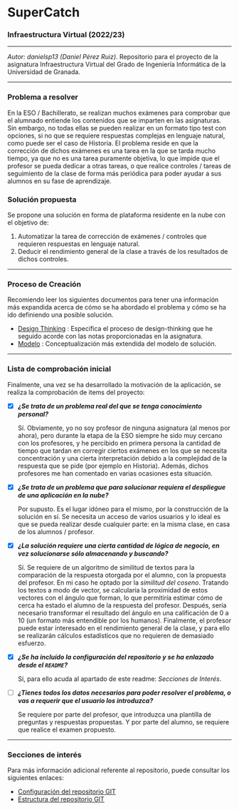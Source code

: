 # SuperCatch



### Infraestructura Virtual (2022/23)

****

*Autor: danielsp13 (Daniel Pérez Ruiz)*. Repositorio para el proyecto de la asignatura Infraestructura Virtual del Grado de Ingeniería Informática de la Universidad de Granada.

****



### Problema a resolver

En la ESO / Bachillerato, se realizan muchos exámenes para comprobar que el alumnado entiende los contenidos que se imparten en las asignaturas. Sin embargo, no todas ellas se pueden realizar en un formato tipo test con opciones, si no que se requiere respuestas complejas en lenguaje natural, como puede ser el caso de Historia. El problema reside en que la corrección de dichos exámenes es una tarea en la que se tarda mucho tiempo, ya que no es una tarea puramente objetiva, lo que impide que el profesor se pueda dedicar a otras tareas, o que realice controles / tareas de seguimiento de la clase de forma más periódica para poder ayudar a sus alumnos en su fase de aprendizaje.

### Solución propuesta

Se propone una solución en forma de plataforma residente en la nube con el objetivo de:

1. Automatizar la tarea de corrección de exámenes / controles que requieren respuestas en lenguaje natural.
2. Deducir el rendimiento general de la clase a través de los resultados de dichos controles.

****

### Proceso de Creación

Recomiendo leer los siguientes documentos para tener una información más expandida acerca de cómo se ha abordado el problema y cómo se ha ido definiendo una posible solución.

* [Design Thinking](docs/obj0/design-thinking.md) : Especifica el proceso de design-thinking que he seguido acorde con las notas proporcionadas en la asignatura.
* [Modelo](docs/obj0/modelo.md) : Conceptualización más extendida del modelo de solución.

****

### Lista de comprobación inicial

Finalmente, una vez se ha desarrollado la motivación de la aplicación, se realiza la comprobación de items del proyecto:

* [x] ***¿Se trata de un problema real del que se tenga conocimiento personal?***

    Sí. Obviamente, yo no soy profesor de ninguna asignatura (al menos por ahora), pero durante la etapa de la ESO siempre he sido muy cercano con los profesores, y he percibido en primera persona la cantidad de tiempo que tardan en corregir ciertos exámenes en los que se necesita concentración y una cierta interpretación debido a la complejidad de la respuesta que se pide (por ejemplo en Historia). Además, dichos profesores me han comentado en varias ocasiones esta situación.

    

* [x] ***¿Se trata de un problema que para solucionar requiera el despliegue de una aplicación en la nube?***
  
   Por supusto. Es el lugar idóneo para el mismo, por la construcción de la solución en sí. Se necesita un acceso de varios usuarios y lo ideal es que se pueda realizar desde cualquier parte: en la misma clase, en casa de los alumnos / profesor.
   
   
   
* [x] ***¿La solución requiere una cierta cantidad de lógica de negocio, en vez solucionarse sólo almacenando y buscando?***
  
    Sí. Se requiere de un algoritmo de similitud de textos para la comparación de la respuesta otorgada por el alumno, con la propuesta del profesor. En mi caso he optado por la *similitud del coseno*. Tratando los textos a modo de vector, se calcularía la proximidad de estos vectores con el ángulo que forman, lo que permitiría estimar cómo de cerca ha estado el alumno de la respuesta del profesor. Después, sería necesario transformar el resultado del ángulo en una calificación de 0 a 10 (un formato más entendible por los humanos). Finalmente, el profesor puede estar interesado en el rendimiento general de la clase, y para ello se realizarán cálculos estadísticos que no requieren de demasiado esfuerzo.
    
    
    
* [x] ***¿Se ha incluído la configuración del repositorio y se ha enlazado desde el `README`?***

    Sí, para ello acuda al apartado de este readme: *Secciones de Interés*.

    

* [ ]  ***¿Tienes todos los datos necesarios para poder resolver el problema, o vas a requerir que el usuario los introduzca?***

    Se requiere por parte del profesor, que introduzca una plantilla de preguntas y respuestas propuestas. Y por parte del alumno, se requiere que realice el examen propuesto.

****

### Secciones de interés

Para más información adicional referente al repositorio, puede consultar los siguientes enlaces:

* [Configuración del repositorio GIT](repo-res/objetivo0-gitconfig.md)
* [Estructura del repositorio GIT](repo-res/objetivo0-gitstructure.md)